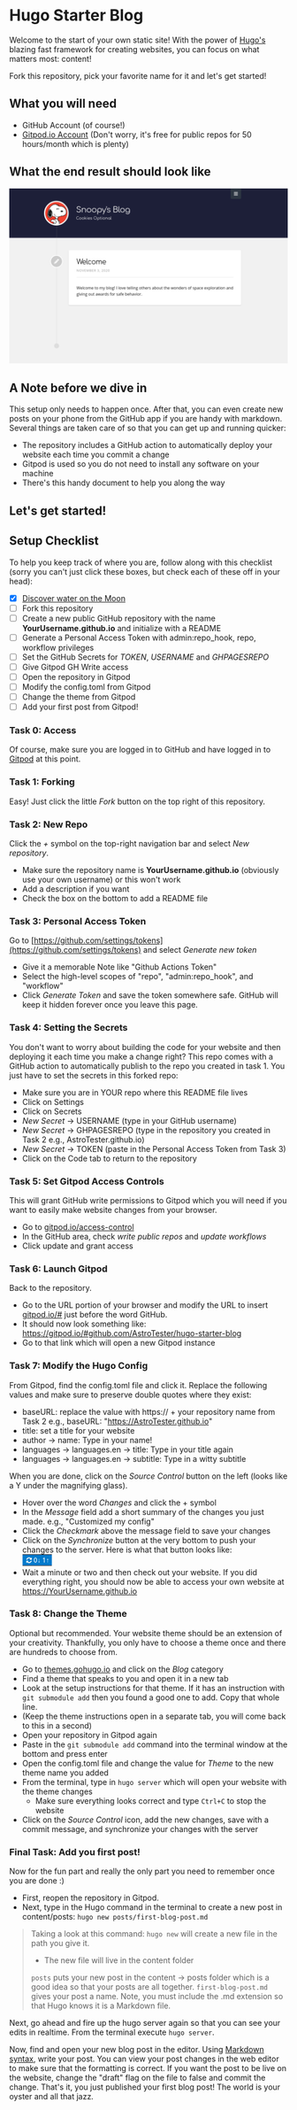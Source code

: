 # Hugo Starter Blog
Welcome to the start of your own static site! With the power of [Hugo's](https://gohugo.io) blazing fast framework for creating websites, you can focus on what matters most: content!  

Fork this repository, pick your favorite name for it and let's get started!

## What you will need

- GitHub Account (of course!)
- [Gitpod.io Account](https://gitpod.io) (Don't worry, it's free for public repos for 50 hours/month which is plenty)

## What the end result should look like 
![Website Screenshot](website.png)   

## A Note before we dive in
This setup only needs to happen once. After that, you can even create new posts on your phone from the GitHub app if you are handy with markdown. Several things are taken care of so that you can get up and running quicker:
- The repository includes a GitHub action to automatically deploy your website each time you commit a change
- Gitpod is used so you do not need to install any software on your machine
- There's this handy document to help you along the way   

Let's get started!
---   

## Setup Checklist
To help you keep track of where you are, follow along with this checklist (sorry you can't just click these boxes, but check each of these off in your head):

- [x] [Discover water on the Moon](https://www.usatoday.com/story/news/nation/2020/10/26/nasa-announce-an-exciting-new-discovery-moon-monday/6039412002/)
- [ ] Fork this repository
- [ ] Create a new public GitHub repository with the name **YourUsername.github.io** and initialize with a README
- [ ] Generate a Personal Access Token with admin:repo_hook, repo, workflow privileges
- [ ] Set the GitHub Secrets for *TOKEN*, *USERNAME* and *GHPAGESREPO*
- [ ] Give Gitpod GH Write access
- [ ] Open the repository in Gitpod
- [ ] Modify the config.toml from Gitpod
- [ ] Change the theme from Gitpod
- [ ] Add your first post from Gitpod!

### Task 0: Access
Of course, make sure you are logged in to GitHub and have logged in to [Gitpod](https://gitpod.io) at this point.   
   
### Task 1: Forking
Easy! Just click the little *Fork* button on the top right of this repository.   

### Task 2: New Repo
Click the *+* symbol on the top-right navigation bar and select *New repository*.  
- Make sure the repository name is **YourUsername.github.io** (obviously use your own username) or this won't work  
- Add a description if you want  
- Check the box on the bottom to add a README file  

### Task 3: Personal Access Token
Go to [https://github.com/settings/tokens](https://github.com/settings/tokens) and select *Generate new token*
- Give it a memorable Note like "Github Actions Token"   
- Select the high-level scopes of "repo", "admin:repo_hook", and "workflow"   
- Click *Generate Token* and save the token somewhere safe. GitHub will keep it hidden forever once you leave this page.   

### Task 4: Setting the Secrets
You don't want to worry about building the code for your website and then deploying it each time you make a change right? This repo comes with a GitHub action to automatically publish to the repo you created in task 1. You just have to set the secrets in this forked repo:   
- Make sure you are in YOUR repo where this README file lives
- Click on Settings
- Click on Secrets
- *New Secret* -> USERNAME (type in your GitHub username)
- *New Secret* -> GHPAGESREPO (type in the repository you created in Task 2 e.g., AstroTester.github.io)
- *New Secret* -> TOKEN (paste in the Personal Access Token from Task 3)
- Click on the Code tab to return to the repository

### Task 5: Set Gitpod Access Controls
This will grant GitHub write permissions to Gitpod which you will need if you want to easily make website changes from your browser.  
- Go to [gitpod.io/access-control](https://gitpod.io/access-control)
- In the GitHub area, check *write public repos* and *update workflows*
- Click update and grant access

### Task 6: Launch Gitpod
Back to the repository. 
- Go to the URL portion of your browser and modify the URL to insert <u>gitpod.io/#</u> just before the word GitHub.
- It should now look something like: https://gitpod.io/#github.com/AstroTester/hugo-starter-blog
- Go to that link which will open a new Gitpod instance

### Task 7: Modify the Hugo Config
From Gitpod, find the config.toml file and click it. Replace the following values and make sure to preserve double quotes where they exist:
- baseURL: replace the value with https:// + your repository name from Task 2 e.g., baseURL: "https://AstroTester.github.io"
- title: set a title for your website
- author -> name: Type in your name!
- languages -> languages.en -> title: Type in your title again
- languages -> languages.en -> subtitle: Type in a witty subtitle

When you are done, click on the *Source Control* button on the left (looks like a Y under the magnifying glass).
- Hover over the word *Changes* and click the + symbol
- In the *Message* field add a short summary of the changes you just made. e.g., "Customized my config"
- Click the *Checkmark* above the message field to save your changes
- Click on the *Synchronize* button at the very bottom to push your changes to the server. Here is what that button looks like:   
![Git Sync](synchronize.png)
- Wait a minute or two and then check out your website. If you did everything right, you should now be able to access your own website at https://YourUsername.github.io

### Task 8: Change the Theme
Optional but recommended. Your website theme should be an extension of your creativity. Thankfully, you only have to choose a theme once and there are hundreds to choose from.  
- Go to [themes.gohugo.io](https://themes.gohugo.io) and click on the *Blog* category
- Find a theme that speaks to you and open it in a new tab
- Look at the setup instructions for that theme. If it has an instruction with `git submodule add` then you found a good one to add. Copy that whole line.
- (Keep the theme instructions open in a separate tab, you will come back to this in a second)
- Open your repository in Gitpod again
- Paste in the `git submodule add` command into the terminal window at the bottom and press enter
- Open the config.toml file and change the value for *Theme* to the new theme name you added
- From the terminal, type in `hugo server` which will open your website with the theme changes
  - Make sure everything looks correct and type `Ctrl+C` to stop the website
- Click on the *Source Control* icon, add the new changes, save with a commit message, and synchronize your changes with the server

### Final Task: Add you first post!
Now for the fun part and really the only part you need to remember once you are done :)   

- First, reopen the repository in Gitpod.  
- Next, type in the Hugo command in the terminal to create a new post in content/posts: `hugo new posts/first-blog-post.md`

> Taking a look at this command: `hugo new` will create a new file in the path you give it.  
> - The new file will live in the content folder  
> 
> `posts` puts your new post in the content -> posts folder which is a good idea so that your posts are all together.
> `first-blog-post.md` gives your post a name. Note, you must include the .md extension so that Hugo knows it is a Markdown file.

Next, go ahead and fire up the hugo server again so that you can see your edits in realtime. From the terminal execute `hugo server`.

Now, find and open your new blog post in the editor. Using [Markdown syntax](https://guides.github.com/pdfs/markdown-cheatsheet-online.pdf), write your post.
You can view your post changes in the web editor to make sure that the formatting is correct.
If you want the post to be live on the website, change the "draft" flag on the file to false and commit the change.
That's it, you just published your first blog post! The world is your oyster and all that jazz.